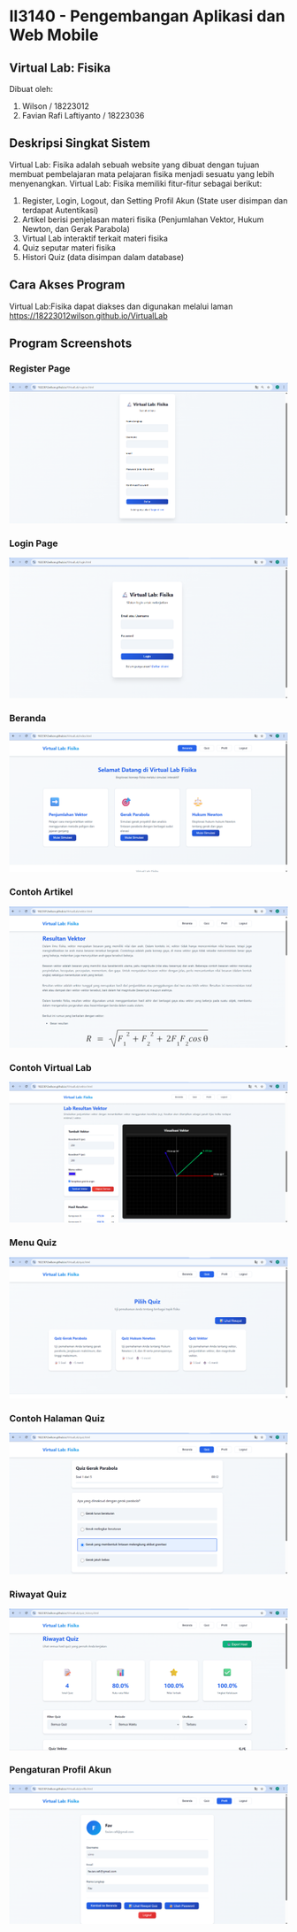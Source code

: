 
# II3140 - Pengembangan Aplikasi dan Web Mobile
## Virtual Lab: Fisika


Dibuat oleh:
1. Wilson / 18223012
2. Favian Rafi Laftiyanto / 18223036

## Deskripsi Singkat Sistem

Virtual Lab: Fisika adalah sebuah website yang dibuat dengan tujuan membuat pembelajaran mata pelajaran fisika menjadi sesuatu yang lebih menyenangkan. Virtual Lab: Fisika memiliki fitur-fitur sebagai berikut:
1. Register, Login, Logout, dan Setting Profil Akun (State user disimpan dan terdapat Autentikasi)
2. Artikel berisi penjelasan materi fisika (Penjumlahan Vektor, Hukum Newton, dan Gerak Parabola)
3. Virtual Lab interaktif terkait materi fisika
4. Quiz seputar materi fisika
5. Histori Quiz (data disimpan dalam database)

## Cara Akses Program
Virtual Lab:Fisika dapat diakses dan digunakan melalui laman https://18223012wilson.github.io/VirtualLab


## Program Screenshots
### Register Page
![Register Page](/asset/register.png)

### Login Page
![Login Page](/asset/login.png)

### Beranda
![Beranda](/asset/beranda.png)

### Contoh Artikel
![Contoh Artikel](/asset/contohartikel.png)

### Contoh Virtual Lab
![Contoh Virtual Lab](/asset/contohlab.png)

### Menu Quiz
![Menu Quiz](/asset/menuquiz.png)

### Contoh Halaman Quiz
![Contoh Halaman Quiz](/asset/contohquiz.png)

### Riwayat Quiz
![Riwayat Quiz](/asset/riwayatquiz.png)

### Pengaturan Profil Akun
![Pengaturan Profil Akun](/asset/profilakun.png)
